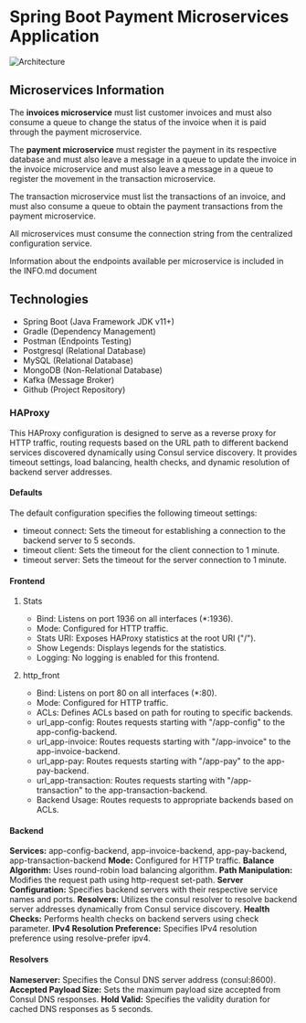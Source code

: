 # Spring Boot Payment Microservices Application

![Architecture](./resources/microservicesarchitecture.png)

## Microservices Information

The **invoices microservice** must list customer invoices and must also consume a queue to change the status of the invoice when it is paid through the payment microservice.

The **payment microservice** must register the payment in its respective database and must also leave a message in a queue to update the invoice in the invoice microservice and must also leave a message in a queue to register the movement in the transaction microservice.

The transaction microservice must list the transactions of an invoice, and must also consume a queue to obtain the payment transactions from the payment microservice.

All microservices must consume the connection string from the centralized configuration service.

Information about the endpoints available per microservice is included in the INFO.md document

## Technologies

- Spring Boot (Java Framework JDK v11+)
- Gradle (Dependency Management)
- Postman (Endpoints Testing)
- Postgresql (Relational Database)
- MySQL (Relational Database)
- MongoDB (Non-Relational Database)
- Kafka (Message Broker)
- Github (Project Repository)

### HAProxy

This HAProxy configuration is designed to serve as a reverse proxy for HTTP traffic, routing requests based on the URL path to different backend services discovered dynamically using Consul service discovery. It provides timeout settings, load balancing, health checks, and dynamic resolution of backend server addresses.

#### Defaults

The default configuration specifies the following timeout settings:

- timeout connect: Sets the timeout for establishing a connection to the backend server to 5 seconds.
- timeout client: Sets the timeout for the client connection to 1 minute.
- timeout server: Sets the timeout for the server connection to 1 minute.

#### Frontend 

1. Stats

    - Bind: Listens on port 1936 on all interfaces (*:1936).
    - Mode: Configured for HTTP traffic.
    - Stats URI: Exposes HAProxy statistics at the root URI ("/").
    - Show Legends: Displays legends for the statistics.
    - Logging: No logging is enabled for this frontend.

2. http_front

    - Bind: Listens on port 80 on all interfaces (*:80).
    - Mode: Configured for HTTP traffic.
    - ACLs: Defines ACLs based on path for routing to specific backends.
    - url_app-config: Routes requests starting with "/app-config" to the app-config-backend.
    - url_app-invoice: Routes requests starting with "/app-invoice" to the app-invoice-backend.
    - url_app-pay: Routes requests starting with "/app-pay" to the app-pay-backend.
    - url_app-transaction: Routes requests starting with "/app-transaction" to the app-transaction-backend.
    - Backend Usage: Routes requests to appropriate backends based on ACLs.

#### Backend

**Services:** app-config-backend, app-invoice-backend, app-pay-backend, app-transaction-backend
**Mode:** Configured for HTTP traffic.
**Balance Algorithm:** Uses round-robin load balancing algorithm.
**Path Manipulation:** Modifies the request path using http-request set-path.
**Server Configuration:** Specifies backend servers with their respective service names and ports.
**Resolvers:** Utilizes the consul resolver to resolve backend server addresses dynamically from Consul service discovery.
**Health Checks:** Performs health checks on backend servers using check parameter.
**IPv4 Resolution Preference:** Specifies IPv4 resolution preference using resolve-prefer ipv4.

#### Resolvers

**Nameserver:** Specifies the Consul DNS server address (consul:8600).
**Accepted Payload Size:** Sets the maximum payload size accepted from Consul DNS responses.
**Hold Valid:** Specifies the validity duration for cached DNS responses as 5 seconds.

